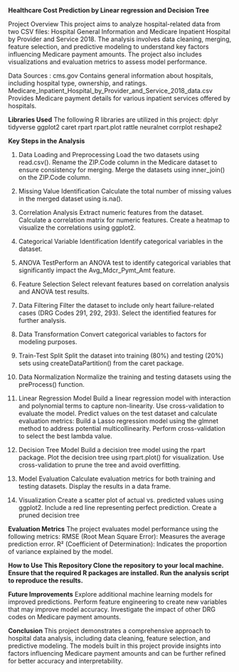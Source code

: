 **Healthcare Cost Prediction by Linear regression and Decision Tree**

Project Overview
This project aims to analyze hospital-related data from two CSV files: Hospital General Information and Medicare Inpatient Hospital by Provider and Service 2018. The analysis involves data cleaning, merging, feature selection, and predictive modeling to understand key factors influencing Medicare payment amounts. The project also includes visualizations and evaluation metrics to assess model performance.

Data Sources : cms.gov
Contains general information about hospitals, including hospital type, ownership, and ratings.
Medicare_Inpatient_Hospital_by_Provider_and_Service_2018_data.csv
Provides Medicare payment details for various inpatient services offered by hospitals.

**Libraries Used**
The following R libraries are utilized in this project:
dplyr
tidyverse
ggplot2
caret
rpart
rpart.plot
rattle
neuralnet
corrplot
reshape2

**Key Steps in the Analysis**
1. Data Loading and Preprocessing
Load the two datasets using read.csv().
Rename the ZIP.Code column in the Medicare dataset to ensure consistency for merging.
Merge the datasets using inner_join() on the ZIP.Code column.

2. Missing Value Identification
Calculate the total number of missing values in the merged dataset using is.na().

3. Correlation Analysis
Extract numeric features from the dataset.
Calculate a correlation matrix for numeric features.
Create a heatmap to visualize the correlations using ggplot2.

4. Categorical Variable Identification
Identify categorical variables in the dataset.

5. ANOVA TestPerform an ANOVA test to identify categorical variables that significantly impact the Avg_Mdcr_Pymt_Amt feature.

6. Feature Selection
Select relevant features based on correlation analysis and ANOVA test results.

7. Data Filtering
Filter the dataset to include only heart failure-related cases (DRG Codes 291, 292, 293).
Select the identified features for further analysis.

8. Data Transformation
Convert categorical variables to factors for modeling purposes.

9. Train-Test Split
Split the dataset into training (80%) and testing (20%) sets using createDataPartition() from the caret package.

10. Data Normalization
Normalize the training and testing datasets using the preProcess() function.

11. Linear Regression Model
Build a linear regression model with interaction and polynomial terms to capture non-linearity.
Use cross-validation to evaluate the model.
Predict values on the test dataset and calculate evaluation metrics:
Build a Lasso regression model using the glmnet method to address potential multicollinearity.
Perform cross-validation to select the best lambda value.

13. Decision Tree Model
Build a decision tree model using the rpart package.
Plot the decision tree using rpart.plot() for visualization.
Use cross-validation to prune the tree and avoid overfitting.

14. Model Evaluation
Calculate evaluation metrics for both training and testing datasets.
Display the results in a data frame.

15. Visualization
Create a scatter plot of actual vs. predicted values using ggplot2.
Include a red line representing perfect prediction.
Create a pruned decision tree 


**Evaluation Metrics**
The project evaluates model performance using the following metrics:
RMSE (Root Mean Square Error): Measures the average prediction error.
R² (Coefficient of Determination): Indicates the proportion of variance explained by the model.

**How to Use This Repository Clone the repository to your local machine. Ensure that the required R packages are installed. Run the analysis script to reproduce the results.**

**Future Improvements**
Explore additional machine learning models for improved predictions.
Perform feature engineering to create new variables that may improve model accuracy.
Investigate the impact of other DRG codes on Medicare payment amounts.


**Conclusion**
This project demonstrates a comprehensive approach to hospital data analysis, including data cleaning, feature selection, and predictive modeling. The models built in this project provide insights into factors influencing Medicare payment amounts and can be further refined for better accuracy and interpretability.


